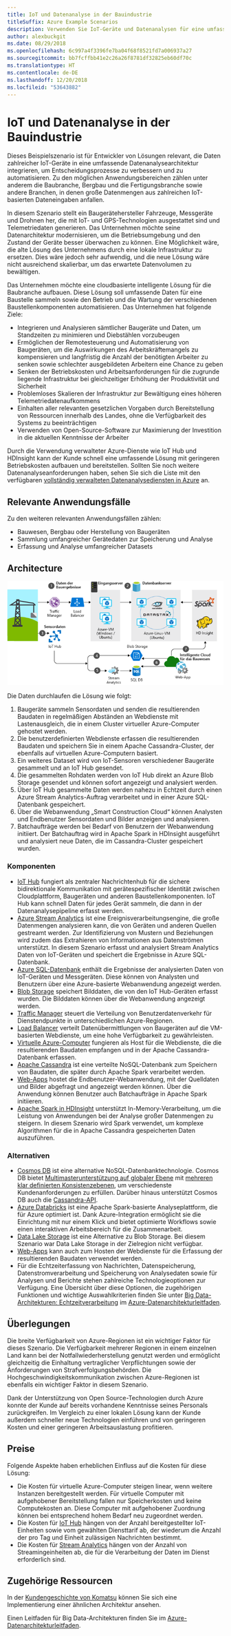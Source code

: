 ```yaml
---
title: IoT und Datenanalyse in der Bauindustrie
titleSuffix: Azure Example Scenarios
description: Verwenden Sie IoT-Geräte und Datenanalysen für eine umfassende Verwaltung und den Betrieb bei Bauprojekten.
author: alexbuckgit
ms.date: 08/29/2018
ms.openlocfilehash: 6c997a4f3396fe7ba04f68f8521fd7a006937a27
ms.sourcegitcommit: bb7fcffbb41e2c26a26f8781df32825eb60df70c
ms.translationtype: HT
ms.contentlocale: de-DE
ms.lasthandoff: 12/20/2018
ms.locfileid: "53643882"
---
```

# <a name="iot-and-data-analytics-in-the-construction-industry"></a>IoT und Datenanalyse in der Bauindustrie

Dieses Beispielszenario ist für Entwickler von Lösungen relevant, die Daten zahlreicher IoT-Geräte in eine umfassende Datenanalysearchitektur integrieren, um Entscheidungsprozesse zu verbessern und zu automatisieren. Zu den möglichen Anwendungsbereichen zählen unter anderem die Baubranche, Bergbau und die Fertigungsbranche sowie andere Branchen, in denen große Datenmengen aus zahlreichen IoT-basierten Dateneingaben anfallen.

In diesem Szenario stellt ein Baugerätehersteller Fahrzeuge, Messgeräte und Drohnen her, die mit IoT- und GPS-Technologien ausgestattet sind und Telemetriedaten generieren. Das Unternehmen möchte seine Datenarchitektur modernisieren, um die Betriebsumgebung und den Zustand der Geräte besser überwachen zu können. Eine Möglichkeit wäre, die alte Lösung des Unternehmens durch eine lokale Infrastruktur zu ersetzen. Dies wäre jedoch sehr aufwendig, und die neue Lösung wäre nicht ausreichend skalierbar, um das erwartete Datenvolumen zu bewältigen.

Das Unternehmen möchte eine cloudbasierte intelligente Lösung für die Baubranche aufbauen. Diese Lösung soll umfassende Daten für eine Baustelle sammeln sowie den Betrieb und die Wartung der verschiedenen Baustellenkomponenten automatisieren. Das Unternehmen hat folgende Ziele:

- Integrieren und Analysieren sämtlicher Baugeräte und Daten, um Standzeiten zu minimieren und Diebstählen vorzubeugen
- Ermöglichen der Remotesteuerung und Automatisierung von Baugeräten, um die Auswirkungen des Arbeitskräftemangels zu kompensieren und langfristig die Anzahl der benötigten Arbeiter zu senken sowie schlechter ausgebildeten Arbeitern eine Chance zu geben
- Senken der Betriebskosten und Arbeitsanforderungen für die zugrunde liegende Infrastruktur bei gleichzeitiger Erhöhung der Produktivität und Sicherheit
- Problemloses Skalieren der Infrastruktur zur Bewältigung eines höheren Telemetriedatenaufkommens
- Einhalten aller relevanten gesetzlichen Vorgaben durch Bereitstellung von Ressourcen innerhalb des Landes, ohne die Verfügbarkeit des Systems zu beeinträchtigen
- Verwenden von Open-Source-Software zur Maximierung der Investition in die aktuellen Kenntnisse der Arbeiter

Durch die Verwendung verwalteter Azure-Dienste wie IoT Hub und HDInsight kann der Kunde schnell eine umfassende Lösung mit geringeren Betriebskosten aufbauen und bereitstellen. Sollten Sie noch weitere Datenanalyseanforderungen haben, sehen Sie sich die Liste mit den verfügbaren [vollständig verwalteten Datenanalysediensten in Azure][product-category] an.

## <a name="relevant-use-cases"></a>Relevante Anwendungsfälle

Zu den weiteren relevanten Anwendungsfällen zählen:

- Bauwesen, Bergbau oder Herstellung von Baugeräten
- Sammlung umfangreicher Gerätedaten zur Speicherung und Analyse
- Erfassung und Analyse umfangreicher Datasets

## <a name="architecture"></a>Architecture

![Architektur für IoT und Datenanalyse in der Bauindustrie][architecture]

Die Daten durchlaufen die Lösung wie folgt:

1. Baugeräte sammeln Sensordaten und senden die resultierenden Baudaten in regelmäßigen Abständen an Webdienste mit Lastenausgleich, die in einem Cluster virtueller Azure-Computer gehostet werden.
2. Die benutzerdefinierten Webdienste erfassen die resultierenden Baudaten und speichern Sie in einem Apache Cassandra-Cluster, der ebenfalls auf virtuellen Azure-Computern basiert.
3. Ein weiteres Dataset wird von IoT-Sensoren verschiedener Baugeräte gesammelt und an IoT Hub gesendet.
4. Die gesammelten Rohdaten werden von IoT Hub direkt an Azure Blob Storage gesendet und können sofort angezeigt und analysiert werden.
5. Über IoT Hub gesammelte Daten werden nahezu in Echtzeit durch einen Azure Stream Analytics-Auftrag verarbeitet und in einer Azure SQL-Datenbank gespeichert.
6. Über die Webanwendung „Smart Construction Cloud“ können Analysten und Endbenutzer Sensordaten und Bilder anzeigen und analysieren.
7. Batchaufträge werden bei Bedarf von Benutzern der Webanwendung initiiert. Der Batchauftrag wird in Apache Spark in HDInsight ausgeführt und analysiert neue Daten, die im Cassandra-Cluster gespeichert wurden.

### <a name="components"></a>Komponenten

- [IoT Hub](/azure/iot-hub/about-iot-hub) fungiert als zentraler Nachrichtenhub für die sichere bidirektionale Kommunikation mit gerätespezifischer Identität zwischen Cloudplattform, Baugeräten und anderen Baustellenkomponenten. IoT Hub kann schnell Daten für jedes Gerät sammeln, die dann in der Datenanalysepipeline erfasst werden.
- [Azure Stream Analytics](/azure/stream-analytics/stream-analytics-introduction) ist eine Ereignisverarbeitungsengine, die große Datenmengen analysieren kann, die von Geräten und anderen Quellen gestreamt werden. Zur Identifizierung von Mustern und Beziehungen wird zudem das Extrahieren von Informationen aus Datenströmen unterstützt. In diesem Szenario erfasst und analysiert Stream Analytics Daten von IoT-Geräten und speichert die Ergebnisse in Azure SQL-Datenbank.
- [Azure SQL-Datenbank](/azure/sql-database/sql-database-technical-overview) enthält die Ergebnisse der analysierten Daten von IoT-Geräten und Messgeräten. Diese können von Analysten und Benutzern über eine Azure-basierte Webanwendung angezeigt werden.
- [Blob Storage](/azure/storage/blobs/storage-blobs-introduction) speichert Bilddaten, die von den IoT Hub-Geräten erfasst wurden. Die Bilddaten können über die Webanwendung angezeigt werden.
- [Traffic Manager](/azure/traffic-manager/traffic-manager-overview) steuert die Verteilung von Benutzerdatenverkehr für Dienstendpunkte in unterschiedlichen Azure-Regionen.
- [Load Balancer](/azure/load-balancer/load-balancer-overview) verteilt Datenübermittlungen von Baugeräten auf die VM-basierten Webdienste, um eine hohe Verfügbarkeit zu gewährleisten.
- [Virtuelle Azure-Computer](/azure/virtual-machines) fungieren als Host für die Webdienste, die die resultierenden Baudaten empfangen und in der Apache Cassandra-Datenbank erfassen.
- [Apache Cassandra](https://cassandra.apache.org) ist eine verteilte NoSQL-Datenbank zum Speichern von Baudaten, die später durch Apache Spark verarbeitet werden.
- [Web-Apps](/azure/app-service/app-service-web-overview) hostet die Endbenutzer-Webanwendung, mit der Quelldaten und Bilder abgefragt und angezeigt werden können. Über die Anwendung können Benutzer auch Batchaufträge in Apache Spark initiieren.
- [Apache Spark in HDInsight](/azure/hdinsight/spark/apache-spark-overview) unterstützt In-Memory-Verarbeitung, um die Leistung von Anwendungen bei der Analyse großer Datenmengen zu steigern. In diesem Szenario wird Spark verwendet, um komplexe Algorithmen für die in Apache Cassandra gespeicherten Daten auszuführen.

### <a name="alternatives"></a>Alternativen

- [Cosmos DB](/azure/cosmos-db/introduction) ist eine alternative NoSQL-Datenbanktechnologie. Cosmos DB bietet [Multimasterunterstützung auf globaler Ebene](/azure/cosmos-db/multi-region-writers) mit [mehreren klar definierten Konsistenzebenen](/azure/cosmos-db/consistency-levels), um verschiedenste Kundenanforderungen zu erfüllen. Darüber hinaus unterstützt Cosmos DB auch die [Cassandra-API](/azure/cosmos-db/cassandra-introduction).
- [Azure Databricks](/azure/azure-databricks/what-is-azure-databricks) ist eine Apache Spark-basierte Analyseplattform, die für Azure optimiert ist. Dank Azure-Integration ermöglicht sie die Einrichtung mit nur einem Klick und bietet optimierte Workflows sowie einen interaktiven Arbeitsbereich für die Zusammenarbeit.
- [Data Lake Storage](/azure/storage/data-lake-storage) ist eine Alternative zu Blob Storage. Bei diesem Szenario war Data Lake Storage in der Zielregion nicht verfügbar.
- [Web-Apps](/azure/app-service) kann auch zum Hosten der Webdienste für die Erfassung der resultierenden Baudaten verwendet werden.
- Für die Echtzeiterfassung von Nachrichten, Datenspeicherung, Datenstromverarbeitung und Speicherung von Analysedaten sowie für Analysen und Berichte stehen zahlreiche Technologieoptionen zur Verfügung. Eine Übersicht über diese Optionen, die zugehörigen Funktionen und wichtige Auswahlkriterien finden Sie unter [Big Data-Architekturen: Echtzeitverarbeitung](/azure/architecture/data-guide/technology-choices/real-time-ingestion) im [Azure-Datenarchitekturleitfaden](/azure/architecture/data-guide).

## <a name="considerations"></a>Überlegungen

Die breite Verfügbarkeit von Azure-Regionen ist ein wichtiger Faktor für dieses Szenario. Die Verfügbarkeit mehrerer Regionen in einem einzelnen Land kann bei der Notfallwiederherstellung genutzt werden und ermöglicht gleichzeitig die Einhaltung vertraglicher Verpflichtungen sowie der Anforderungen von Strafverfolgungsbehörden. Die Hochgeschwindigkeitskommunikation zwischen Azure-Regionen ist ebenfalls ein wichtiger Faktor in diesem Szenario.

Dank der Unterstützung von Open Source-Technologien durch Azure konnte der Kunde auf bereits vorhandene Kenntnisse seines Personals zurückgreifen. Im Vergleich zu einer lokalen Lösung kann der Kunde außerdem schneller neue Technologien einführen und von geringeren Kosten und einer geringeren Arbeitsauslastung profitieren.

## <a name="pricing"></a>Preise

Folgende Aspekte haben erheblichen Einfluss auf die Kosten für diese Lösung:

- Die Kosten für virtuelle Azure-Computer steigen linear, wenn weitere Instanzen bereitgestellt werden. Für virtuelle Computer mit aufgehobener Bereitstellung fallen nur Speicherkosten und keine Computekosten an. Diese Computer mit aufgehobener Zuordnung können bei entsprechend hohem Bedarf neu zugeordnet werden.
- Die Kosten für [IoT Hub](https://azure.microsoft.com/pricing/details/iot-hub) hängen von der Anzahl bereitgestellter IoT-Einheiten sowie vom gewählten Diensttarif ab, der wiederum die Anzahl der pro Tag und Einheit zulässigen Nachrichten bestimmt.
- Die Kosten für [Stream Analytics](https://azure.microsoft.com/pricing/details/stream-analytics) hängen von der Anzahl von Streamingeinheiten ab, die für die Verarbeitung der Daten im Dienst erforderlich sind.

## <a name="related-resources"></a>Zugehörige Ressourcen

In der [Kundengeschichte von Komatsu][customer-story] können Sie sich eine Implementierung einer ähnlichen Architektur ansehen.

Einen Leitfaden für Big Data-Architekturen finden Sie im [Azure-Datenarchitekturleitfaden](/azure/architecture/data-guide).

<!-- links -->

[product-category]: https://azure.microsoft.com/product-categories/analytics/
[customer-site]: https://home.komatsu/en/
[customer-story]: https://customers.microsoft.com/story/komatsu-manufacturing-azure-iot-hub-japan
[architecture]: ./media/architecture-big-data-with-iot.png
